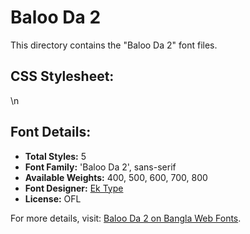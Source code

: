 # Baloo Da 2

This directory contains the "Baloo Da 2" font files.

## CSS Stylesheet:

\n

## Font Details:
- **Total Styles:** 5
- **Font Family:** 'Baloo Da 2', sans-serif
- **Available Weights:** 400, 500, 600, 700, 800
- **Font Designer:** [Ek Type](https://ektype.in/)
- **License:** OFL

For more details, visit: [Baloo Da 2 on Bangla Web Fonts](https://banglawebfonts.pages.dev/baloo-da-2/#about).